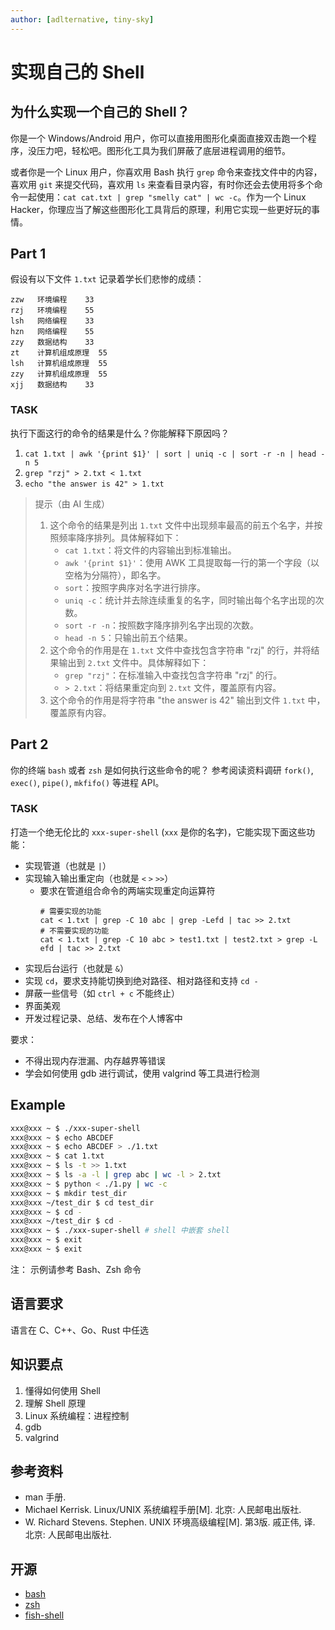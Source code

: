 ```yaml
---
author: [adlternative, tiny-sky]
---
```


# 实现自己的 Shell

## 为什么实现一个自己的 Shell？

你是一个 Windows/Android 用户，你可以直接用图形化桌面直接双击跑一个程序，没压力吧，轻松吧。图形化工具为我们屏蔽了底层进程调用的细节。

或者你是一个 Linux 用户，你喜欢用 Bash 执行 `grep` 命令来查找文件中的内容，喜欢用 `git` 来提交代码，喜欢用 `ls` 来查看目录内容，有时你还会去使用将多个命令一起使用：`cat cat.txt | grep "smelly cat" | wc -c`。作为一个 Linux Hacker，你理应当了解这些图形化工具背后的原理，利用它实现一些更好玩的事情。

## Part 1

假设有以下文件 `1.txt` 记录着学长们悲惨的成绩：

```
zzw   环境编程    33
rzj   环境编程    55
lsh   网络编程    33
hzn   网络编程    55
zzy   数据结构    33
zt    计算机组成原理  55
lsh   计算机组成原理  55
zzy   计算机组成原理  55
xjj   数据结构    33
```

### TASK

执行下面这行的命令的结果是什么？你能解释下原因吗？

1. `cat 1.txt | awk '{print $1}' | sort | uniq -c | sort -r -n | head -n 5`
2. `grep "rzj" > 2.txt < 1.txt`
3. `echo "the answer is 42" > 1.txt`

> 提示（由 AI 生成）
> 1. 这个命令的结果是列出 `1.txt` 文件中出现频率最高的前五个名字，并按照频率降序排列。具体解释如下：
>    - `cat 1.txt`：将文件的内容输出到标准输出。
>    - `awk '{print $1}'`：使用 AWK 工具提取每一行的第一个字段（以空格为分隔符），即名字。
>    - `sort`：按照字典序对名字进行排序。
>    - `uniq -c`：统计并去除连续重复的名字，同时输出每个名字出现的次数。
>    - `sort -r -n`：按照数字降序排列名字出现的次数。
>    - `head -n 5`：只输出前五个结果。
> 2. 这个命令的作用是在 `1.txt` 文件中查找包含字符串 "rzj" 的行，并将结果输出到 `2.txt` 文件中。具体解释如下：
>    - `grep "rzj"`：在标准输入中查找包含字符串 "rzj" 的行。
>    - `> 2.txt`：将结果重定向到 `2.txt` 文件，覆盖原有内容。
> 3. 这个命令的作用是将字符串 "the answer is 42" 输出到文件 `1.txt` 中，覆盖原有内容。

## Part 2

你的终端 `bash` 或者 `zsh` 是如何执行这些命令的呢？
参考阅读资料调研 `fork()`, `exec()`, `pipe()`, `mkfifo()` 等进程 API。

### TASK

打造一个绝无伦比的 `xxx-super-shell` (`xxx` 是你的名字)，它能实现下面这些功能：

- 实现管道（也就是 `|`）
- 实现输入输出重定向（也就是 `<` `>` `>>`）
  - 要求在管道组合命令的两端实现重定向运算符
    ```shell
    # 需要实现的功能
    cat < 1.txt | grep -C 10 abc | grep -Lefd | tac >> 2.txt
    # 不需要实现的功能
    cat < 1.txt | grep -C 10 abc > test1.txt | test2.txt > grep -L efd | tac >> 2.txt
    ```
- 实现后台运行（也就是 `&`）
- 实现 `cd`，要求支持能切换到绝对路径、相对路径和支持 `cd -`
- 屏蔽一些信号（如 `ctrl + c` 不能终止）
- 界面美观
- 开发过程记录、总结、发布在个人博客中

要求：
- 不得出现内存泄漏、内存越界等错误
- 学会如何使用 gdb 进行调试，使用 valgrind 等工具进行检测

## Example

```sh
xxx@xxx ~ $ ./xxx-super-shell
xxx@xxx ~ $ echo ABCDEF
xxx@xxx ~ $ echo ABCDEF > ./1.txt
xxx@xxx ~ $ cat 1.txt
xxx@xxx ~ $ ls -t >> 1.txt
xxx@xxx ~ $ ls -a -l | grep abc | wc -l > 2.txt
xxx@xxx ~ $ python < ./1.py | wc -c
xxx@xxx ~ $ mkdir test_dir
xxx@xxx ~/test_dir $ cd test_dir
xxx@xxx ~ $ cd -
xxx@xxx ~/test_dir $ cd -
xxx@xxx ~ $ ./xxx-super-shell # shell 中嵌套 shell
xxx@xxx ~ $ exit
xxx@xxx ~ $ exit
```

注：
示例请参考 Bash、Zsh 命令

## 语言要求

语言在 C、C++、Go、Rust 中任选

<!-- 主线任务有此任务时，应在主线任务处说明截止时间 -->

## 知识要点

1. 懂得如何使用 Shell
2. 理解 Shell 原理
3. Linux 系统编程：进程控制
4. gdb
5. valgrind

## 参考资料

- man 手册.
- Michael Kerrisk. Linux/UNIX 系统编程手册[M]. 北京: 人民邮电出版社.
- W. Richard Stevens. Stephen. UNIX 环境高级编程[M]. 第3版. 戚正伟, 译. 北京: 人民邮电出版社.

## 开源

- [bash](https://github.com/bminor/bash/graphs/contributors)
- [zsh](https://github.com/zsh-users/zsh)
- [fish-shell](https://github.com/fish-shell/fish-shell)
